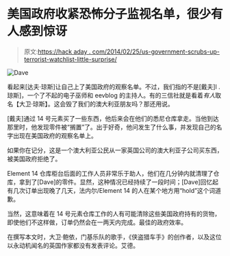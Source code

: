 # 美国政府收紧恐怖分子监视名单，很少有人感到惊讶

> 原文:[https://hack aday . com/2014/02/25/us-government-scrubs-up-terrorist-watchlist-little-surprise/](https://hackaday.com/2014/02/25/us-government-screws-up-terrorist-watchlist-few-surprised/)

![Dave](../Images/b76a1cb51ecc629a49eb4757663471b9.png)

看起来[达夫·琼斯]让自己上了美国政府的观察名单。不过，我们指的不是[戴夫]l .琼斯]，一个了不起的电子巫师和 eevblog 的主持人。有的三信社就是看着*有人*取名【大卫·琼斯】。这会毁了我们的澳大利亚朋友吗？那还用说。

[戴夫]通过 14 号元素买了一些东西，他后来会在他们的悉尼仓库拿走。当他到达那里时，他发现零件被“搁置”了。出于好奇，他问发生了什么事，并发现自己的名字出现在美国政府的观察名单上。

如果你在记分，这是一个澳大利亚公民从一家英国公司的澳大利亚子公司买东西，被美国政府拒绝了。

Element 14 仓库柜台后面的工作人员非常乐于助人，他们在几分钟内就清理了仓库，拿到了[Dave]的零件。显然，这种情况已经持续了一段时间；[Dave]回忆起有几次订单出现晚了几天，法内尔/Element 14 的人在某个地方用“hold”这个词道歉。

当然，这意味着在 14 号元素仓库工作的人有可能清除这些美国政府持有的货物，即使他们不这样做，订单仍然会在一两天内完成。最佳的政府效率。

在撰写本文时，大卫·鲍依，门基乐队的歌手，《侠盗猎车手》的创作者，以及这位以永动机闻名的英国作家都没有发表评论。艾德。